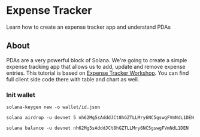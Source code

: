 # Expense Tracker

Learn how to create an expense tracker app and understand PDAs

## About

PDAs are a very powerful block of Solana. We're going to create a simple expense tracking app that allows us to add,
update and remove expense entries. This tutorial is based
on [Expense Tracker Workshop](https://github.com/GitBolt/expense-tracker-workshop). You can find full client side
code there with table and chart as well.

### Init wallet

```
solana-keygen new -o wallet/id.json
```

```
solana airdrop -u devnet 5 nh62Mg5sAdddJCt8hGZTLLMry6NC5gswgFVmNdL1DEN
```

```
solana balance -u devnet nh62Mg5sAdddJCt8hGZTLLMry6NC5gswgFVmNdL1DEN
```
